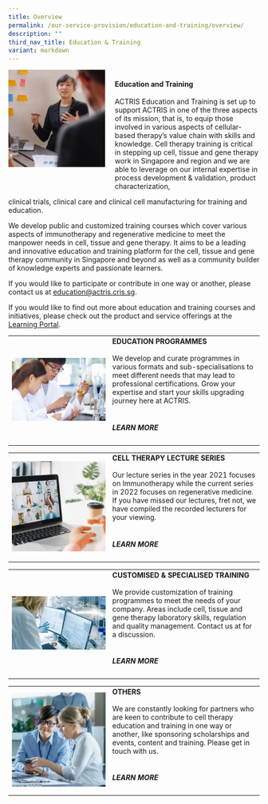 ```yaml
---
title: Overview
permalink: /our-service-provision/education-and-training/overview/
description: ""
third_nav_title: Education & Training
variant: markdown
---
```

<div style="display: flex;">
    <div style="width: 40%;">
        <img src="/images/Our%20Service%20Provision/shutterstock_519817903.jpg">
    </div>
    <div style="width: 60%; padding-left: 20px;">
        <h4>Education and Training</h4>
        <p>ACTRIS Education and Training is set up to support ACTRIS in one of the three aspects of its mission, that is, to equip those involved in various aspects of cellular-based therapy’s value chain with skills and knowledge. Cell therapy training is critical in stepping up cell, tissue and gene therapy work in Singapore and region and we are able to leverage on our internal expertise in process development &amp; validation, product characterization,</p>
 </div>
</div>
clinical trials, clinical care and clinical cell manufacturing for training and education.
		
We develop public and customized training courses which cover various aspects of immunotherapy and regenerative medicine to meet the manpower needs in cell, tissue and gene therapy. It aims to be a leading and innovative education and training platform for the cell, tissue and gene therapy community in Singapore and beyond as well as a community builder of knowledge experts and passionate learners.

If you would like to participate or contribute in one way or another, please contact us at [education@actris.cris.sg](mailto:education@actris.cris.sg).

If you would like to find out more about education and training courses and initiatives, please check out the product and service offerings at the [Learning Portal](https://www.actris.sg/newsroom-and-events/learning-portal/).
	
<table>
	<tbody>
		<tr>
			<td style="width:40%">
				<img src="/images/Shutterstock%20Images/picture6.jpg">
			</td>
			<td style="width:60%">
				<b>EDUCATION PROGRAMMES</b>
				<br><br>
We develop and curate programmes in various formats and sub-specialisations to meet different needs that may lead to professional certifications. Grow your expertise and start your skills upgrading journey here at ACTRIS.
				<br><br>
				<a href="/our-service-provision/education-and-training/actris-nus-professional-certificate-programme-cell/" style="text-decoration:none"><h5>LEARN MORE</h5></a>
			</td>
	</tr></tbody>
</table>
	
	
<table>
	<tbody>
		<tr>
			<td style="width:40%">
				<img src="/images/Our%20Service%20Provision/young-asia-businesswoman-using-laptop-talk-colleague-about-plan-video-call-meeting.jpg">
			</td>
			<td style="width:60%">
				<b>CELL THERAPY LECTURE SERIES</b>
				<br><br>
Our lecture series in the year 2021 focuses on Immunotherapy while the current series in 2022 focuses on regenerative medicine. If you have missed our lectures, fret not, we have compiled the recorded lecturers for your viewing.
				<br><br>
				<a href="https://www.actris.sg/newsroom-and-events/learning-portal/" style="text-decoration:none"><h5>LEARN MORE</h5></a>
			</td>
	</tr></tbody>
</table>

<table>
	<tbody>
		<tr>
			<td style="width:40%">
				<img src="/images/Shutterstock%20Images/picture9.jpg">
			</td>
			<td style="width:60%">
				<b>CUSTOMISED &amp; SPECIALISED TRAINING</b>
				<br><br>
We provide customization of training programmes to meet the needs of your company. Areas include cell, tissue and gene therapy laboratory skills, regulation and quality management. Contact us at for a discussion.
				<br><br>
				<a href="https://www.actris.sg/contact-us//" style="text-decoration:none"><h5>LEARN MORE</h5>
			</a></td>
	</tr></tbody>
</table>

<table>
	<tbody>
		<tr>
			<td style="width:40%">
				<img src="/images/Our%20Service%20Provision/shutterstock_1104131693.jpg">
			</td>
			<td style="width:60%">
				<b>
OTHERS</b>
				<br><br>
We are constantly looking for partners who are keen to contribute to cell therapy education and training in one way or another, like sponsoring scholarships and events, content and training. Please get in touch with us.
				<br><br>
				<a href="https://www.actris.sg/newsroom-and-events/learning-portal/" style="text-decoration:none"><h5>LEARN MORE</h5></a>
			</td>
	</tr></tbody>
</table>